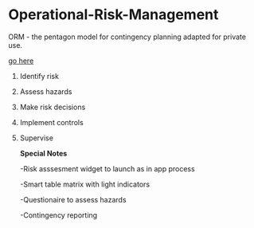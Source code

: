 # Operational-Risk-Management
ORM - the pentagon model for contingency planning adapted for private use.

[go here](https://github.com/Ehawk82/Operational-Risk-Management.git/index.html)

1.  Identify risk
2.  Assess hazards
3.  Make risk decisions
4.  Implement controls
5.  Supervise

    **Special Notes**

    <p>-Risk asssesment widget to launch as in app process</p>
    <p>-Smart table matrix with light indicators</p>
    <p>-Questionaire to assess hazards</p>
    <p>-Contingency reporting</p>
